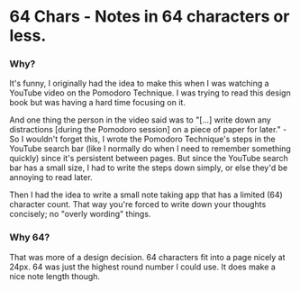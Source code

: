 # 64 Chars - Notes in 64 characters or less.

### Why?

It's funny, I originally had the idea to make this when I was watching a YouTube video on the Pomodoro Technique. I was trying to read this design book but was having a hard time focusing on it.

And one thing the person in the video said was to "[...] write down any distractions [during the Pomodoro session] on a piece of paper for later." - So I wouldn't forget this, I wrote the Pomodoro Technique's steps in the YouTube search bar (like I normally do when I need to remember something quickly) since it's persistent between pages. But since the YouTube search bar has a small size, I had to write the steps down simply, or else they'd be annoying to read later.

Then I had the idea to write a small note taking app that has a limited (64) character count. That way you're forced to write down your thoughts concisely; no "overly wording" things.

### Why 64?

That was more of a design decision. 64 characters fit into a page nicely at 24px. 64 was just the highest round number I could use. It does make a nice note length though.
